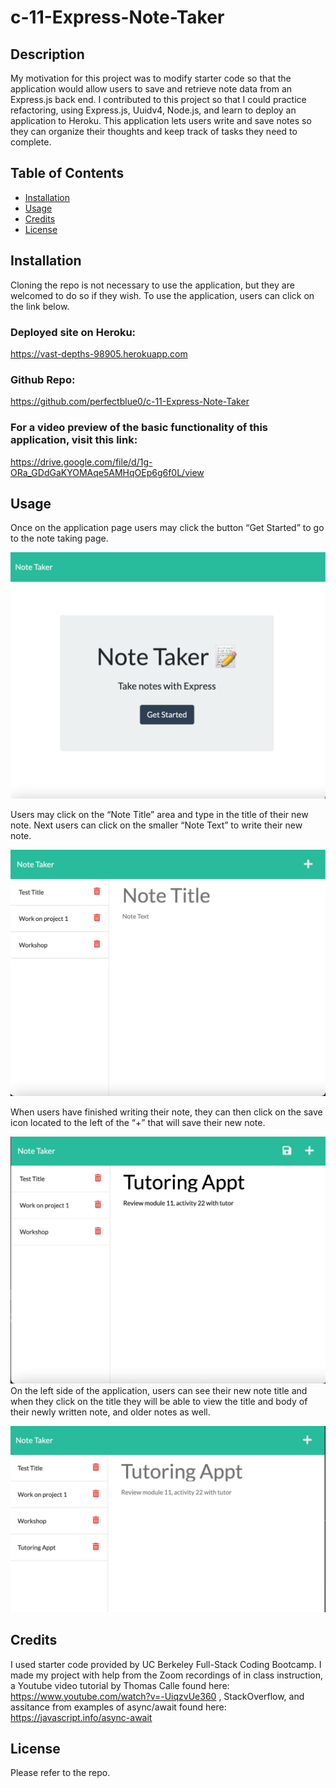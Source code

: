 # c-11-Express-Note-Taker

## Description

My motivation for this project was to modify starter code so that the application would allow users to save and retrieve note data from an Express.js back end. I contributed to this project so that I could practice refactoring, using Express.js, Uuidv4, Node.js, and learn to deploy an application to Heroku. This application lets users write and save notes so they can organize their thoughts and keep track of tasks they need to complete.


## Table of Contents

- [Installation](#installation)
- [Usage](#usage)
- [Credits](#credits)
- [License](#license)

## Installation
Cloning the repo is not necessary to use the application, but they are welcomed to do so if they wish. To use the application, users can click on the link below.

### Deployed site on Heroku:  
https://vast-depths-98905.herokuapp.com
### Github Repo:  
https://github.com/perfectblue0/c-11-Express-Note-Taker 
### For a video preview of the basic functionality of this application, visit this link:
https://drive.google.com/file/d/1g-ORa_GDdGaKYOMAqe5AMHqOEp6g6f0L/view

## Usage
Once on the application page users may click the button “Get Started” to go to the note taking page.  

![start-button](./public/assets/images/shot-1.png)  

Users may click on the “Note Title” area and type in the title of their new note. Next users can click on the smaller “Note Text” to write their new note.  

!['note example'](./public/assets/images/shot-2.png)  

When users have finished writing their note, they can then click on the save icon located to the left of the “+” that will save their new note.  

!['note example and save icon'](./public/assets/images/shot-3.png)   
On the left side of the application, users can see their new note title and when they click on the title they will be able to view the title and body of their newly written note, and older notes as well.  

!['view of new note when selected'](./public/assets/images/shot-5.png) 

## Credits
I used starter code provided by UC Berkeley Full-Stack Coding Bootcamp. I made my project with help from the Zoom recordings of in class instruction, a Youtube video tutorial by Thomas Calle found here: https://www.youtube.com/watch?v=-UiqzvUe360 , StackOverflow, and assitance from examples of async/await found here: https://javascript.info/async-await
## License
Please refer to the repo.

